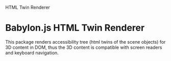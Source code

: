 HTML Twin Renderer

# Babylon.js HTML Twin Renderer

This package renders accessibility tree (html twins of the scene objects) for 3D content in DOM, thus the 3D content is compatible with screen readers and keyboard navigation.